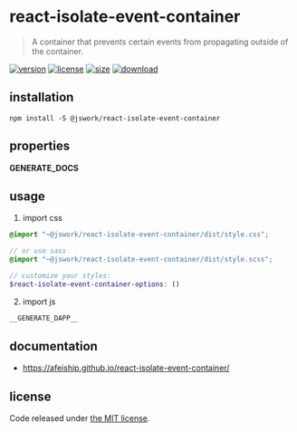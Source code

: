 # react-isolate-event-container
> A container that prevents certain events from propagating outside of the container.

[![version][version-image]][version-url]
[![license][license-image]][license-url]
[![size][size-image]][size-url]
[![download][download-image]][download-url]

## installation
```shell
npm install -S @jswork/react-isolate-event-container
```

## properties
__GENERATE_DOCS__

## usage
1. import css
  ```scss
  @import "~@jswork/react-isolate-event-container/dist/style.css";

  // or use sass
  @import "~@jswork/react-isolate-event-container/dist/style.scss";

  // customize your styles:
  $react-isolate-event-container-options: ()
  ```
2. import js
  ```js
__GENERATE_DAPP__
  ```

## documentation
- https://afeiship.github.io/react-isolate-event-container/


## license
Code released under [the MIT license](https://github.com/afeiship/react-isolate-event-container/blob/master/LICENSE.txt).

[version-image]: https://img.shields.io/npm/v/@jswork/react-isolate-event-container
[version-url]: https://npmjs.org/package/@jswork/react-isolate-event-container

[license-image]: https://img.shields.io/npm/l/@jswork/react-isolate-event-container
[license-url]: https://github.com/afeiship/react-isolate-event-container/blob/master/LICENSE.txt

[size-image]: https://img.shields.io/bundlephobia/minzip/@jswork/react-isolate-event-container
[size-url]: https://github.com/afeiship/react-isolate-event-container/blob/master/dist/react-isolate-event-container.min.js

[download-image]: https://img.shields.io/npm/dm/@jswork/react-isolate-event-container
[download-url]: https://www.npmjs.com/package/@jswork/react-isolate-event-container
